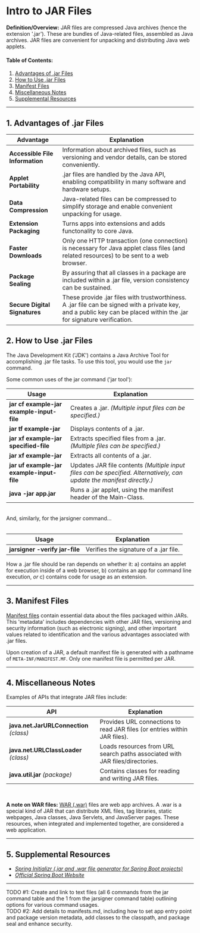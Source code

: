 # Intro to JAR Files
**Definition/Overview:** JAR files are compressed Java archives (hence the extension '.jar'). These are bundles of Java-related files, assembled as Java archives. JAR files are convenient for unpacking and distributing Java web applets. 

#### Table of Contents:

1. [Advantages of .jar Files](#advantages-of-jars)
2. [How to Use .jar Files](#how-to-use-jars)
3. [Manifest Files](#manifest-files)
4. [Miscellaneous Notes](#miscellaneous-notes)
5. [Supplemental Resources](#supplemental)
  
<hr />
  
## <a name="advantages-of-jars">1. Advantages of .jar Files</a>
    
| Advantage | Explanation |  
| --- | --- |   
| **Accessible File Information** | Information about archived files, such as versioning and vendor details, can be stored conveniently. |  
| **Applet Portability** | .jar files are handled by the Java API, enabling compatibility in many software and hardware setups. |
| **Data Compression** | Java-related files can be compressed to simplify storage and enable convenient unpacking for usage. |  
| **Extension Packaging** | Turns apps into extensions and adds functonality to core Java. |
| **Faster Downloads** | Only one HTTP transaction (one connection) is necessary for Java applet class files (and related resources) to be sent to a web browser. |
| **Package Sealing** | By assuring that all classes in a package are included within a .jar file, version consistency can be sustained. |
| **Secure Digital Signatures** | These provide .jar files with trustworthiness. A .jar file can be signed with a private key, and a public key can be placed within the .jar for signature verification. |  
  
## <a name="how-to-use-jars">2. How to Use .jar Files</a>
  
The Java Development Kit ('JDK') contains a Java Archive Tool for accomplishing .jar file tasks. To use this tool, you would use the `jar` command.
  
Some common uses of the jar command ('jar tool'):
  
| Usage | Explanation |
| --- | --- |
| **jar cf example-jar example-input-file** | Creates a .jar. *(Multiple input files can be specified.)* |
| **jar tf example-jar** | Displays contents of a .jar. |
| **jar xf example-jar specified-file** | Extracts specified files from a .jar. *(Multiple files can be specified.)* |
| **jar xf example-jar** | Extracts all contents of a .jar. |
| **jar uf example-jar example-input-file** | Updates JAR file contents *(Multiple input files can be specified. Alternatively, can update the manifest directly.)* |
| **java -jar app.jar** | Runs a .jar applet, using the manifest header of the Main-Class. |
  
<br />  
And, similarly, for the jarsigner command...
<br /><br />
  
| Usage | Explanation |
| --- | --- |
| **jarsigner -verify jar-file**| Verifies the signature of a .jar file. |
  
How a .jar file should be ran depends on whether it: a) contains an applet for execution inside of a web browser, b) contains an app for command line execution, *or* c) contains code for usage as an extension.

<hr />

## <a name="manifest-files">3. Manifest Files</a>
  
[Manifest files](/manifests.md) contain essential data about the files packaged within JARs. This 'metadata' includes dependencies with other JAR files, versioning and security information (such as electronic signing), and other important values related to identification and the various advantages associated with .jar files.
  
Upon creation of a JAR, a default manifest file is generated with a pathname of `META-INF/MANIFEST.MF`. Only one manifest file is permitted per JAR.

<hr />
  
## <a name="miscellaneous-notes">4. Miscellaneous Notes</a>
  
Examples of APIs that integrate JAR files include:  
  
| API | Explanation |
| --- | --- |
| **java.net.JarURLConnection** *(class)* | Provides URL connections to read JAR files (or entries within JAR files). |
| **java.net.URLClassLoader** *(class)* | Loads resources from URL search paths associated with JAR files/directories. |
| **java.util.jar** *(package)* | Contains classes for reading and writing JAR files. |
  
<br />  
  
**A note on WAR files:** [WAR (.war)](/wars.md) files are web app archives. A .war is a special kind of JAR that can distribute XML files, tag libraries, static webpages, Java classes, Java Servlets, and JavaServer pages. These resources, when integrated and implemented together, are considered a web application.

<hr />

## <a name="supplemental">5. Supplemental Resources</a>

* *[Spring Initializr (.jar and .war file generator for Spring Boot projects)](https://start.spring.io/)*
* *[Official Spring Boot Website](https://spring.io/projects/spring-boot)*
  
<hr />

TODO #1: Create and link to text files (all 6 commands from the jar command table and the 1 from the jarsigner command table) outlining options for various command usages.  
TODO #2: Add details to manifests.md, including how to set app entry point and package version metadata, add classes to the classpath, and package seal and enhance security.  
